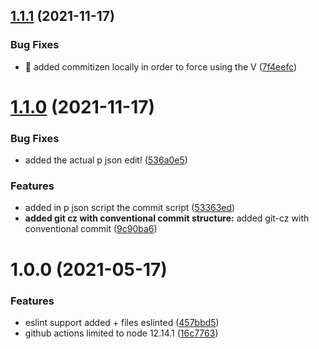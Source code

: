 ## [1.1.1](https://github.com/Lincerossa/marcelloluatti.com/compare/v1.1.0...v1.1.1) (2021-11-17)


### Bug Fixes

* 🐛 added commitizen locally in order to force using the V ([7f4eefc](https://github.com/Lincerossa/marcelloluatti.com/commit/7f4eefcdda131a5c2918e814c761c860529bb943))

# [1.1.0](https://github.com/Lincerossa/marcelloluatti.com/compare/v1.0.0...v1.1.0) (2021-11-17)


### Bug Fixes

* added the actual p json edit! ([536a0e5](https://github.com/Lincerossa/marcelloluatti.com/commit/536a0e523337a89c989750c0b816482bdc878580))


### Features

* added in p json script the commit script ([53363ed](https://github.com/Lincerossa/marcelloluatti.com/commit/53363ed923c7e0a258a4418adb72efca402de13c))
* **added git cz with conventional commit structure:** added git-cz with conventional commit ([9c90ba6](https://github.com/Lincerossa/marcelloluatti.com/commit/9c90ba6ec7155854e37d4594da04b4b62a1c5f35))

# 1.0.0 (2021-05-17)


### Features

* eslint support added + files eslinted ([457bbd5](https://github.com/Lincerossa/marcelloluatti.com/commit/457bbd569e3620bc597cf240ac1d9e7e5692d114))
* github actions limited to node 12.14.1 ([16c7763](https://github.com/Lincerossa/marcelloluatti.com/commit/16c776393899ae349bc0291d90b0fab6b629baf8))
